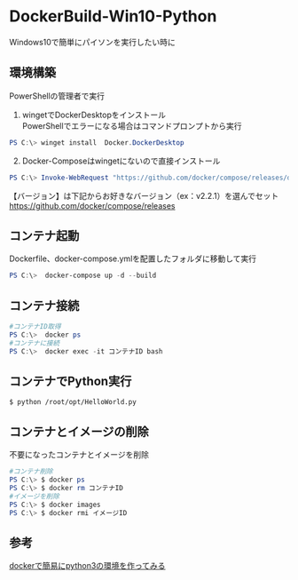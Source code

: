 # DockerBuild-Win10-Python
Windows10で簡単にパイソンを実行したい時に


## 環境構築
PowerShellの管理者で実行

1. wingetでDockerDesktopをインストール<br>
PowerShellでエラーになる場合はコマンドプロンプトから実行
~~~powershell
PS C:\> winget install  Docker.DockerDesktop
~~~

2. Docker-Composeはwingetにないので直接インストール
~~~powershell
PS C:\> Invoke-WebRequest "https://github.com/docker/compose/releases/download/【バージョン】/docker-compose-Windows-x86_64.exe" -UseBasicParsing -OutFile $Env:ProgramFiles\docker\docker-compose.exe
~~~

【バージョン】は下記からお好きなバージョン（ex：v2.2.1）を選んでセット<br>
https://github.com/docker/compose/releases


## コンテナ起動
Dockerfile、docker-compose.ymlを配置したフォルダに移動して実行
~~~powershell
PS C:\>  docker-compose up -d --build
~~~


## コンテナ接続
~~~powershell
#コンテナID取得
PS C:\>  docker ps 
#コンテナに接続
PS C:\>  docker exec -it コンテナID bash
~~~

## コンテナでPython実行
~~~console
$ python /root/opt/HelloWorld.py
~~~


## コンテナとイメージの削除
不要になったコンテナとイメージを削除
~~~powershell
#コンテナ削除
PS C:\> $ docker ps
PS C:\> $ docker rm コンテナID
#イメージを削除
PS C:\> $ docker images
PS C:\> $ docker rmi イメージID
~~~


## 参考
[dockerで簡易にpython3の環境を作ってみる](https://qiita.com/reflet/items/4b3f91661a54ec70a7dc)
